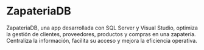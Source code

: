 # ZapateriaDB
 ZapateriaDB, una app desarrollada con SQL Server y Visual Studio, optimiza la gestión de clientes, proveedores, productos y compras en una zapatería. Centraliza la información, facilita su acceso y mejora la eficiencia operativa.

